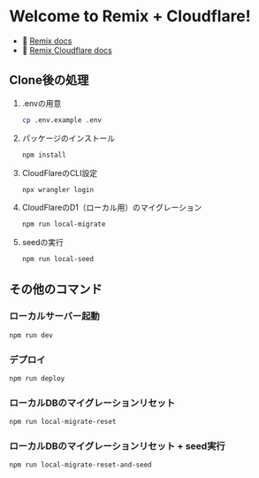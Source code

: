 # Welcome to Remix + Cloudflare!

- 📖 [Remix docs](https://remix.run/docs)
- 📖 [Remix Cloudflare docs](https://remix.run/guides/vite#cloudflare)

## Clone後の処理

1. .envの用意

    ```sh
    cp .env.example .env
    ```

1. パッケージのインストール

    ```sh
    npm install
    ```

1. CloudFlareのCLI設定

    ```sh
    npx wrangler login
    ```

1. CloudFlareのD1（ローカル用）のマイグレーション

    ```sh
    npm run local-migrate
    ```

1. seedの実行

    ```sh
    npm run local-seed
    ```

## その他のコマンド

### ローカルサーバー起動

```sh
npm run dev
```

### デプロイ

```sh
npm run deploy
```

### ローカルDBのマイグレーションリセット

```sh
npm run local-migrate-reset
```

### ローカルDBのマイグレーションリセット + seed実行

```sh
npm run local-migrate-reset-and-seed
```